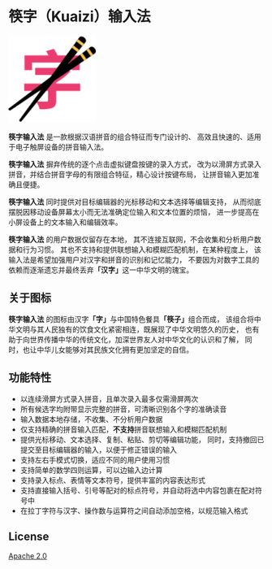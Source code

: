 筷字（Kuaizi）输入法
=======================================

<img src="./assets/img/logo.svg" width="172px" />

**筷字输入法** 是一款根据汉语拼音的组合特征而专门设计的、
高效且快速的、适用于电子触屏设备的拼音输入法。

**筷字输入法** 摒弃传统的逐个点击虚拟键盘按键的录入方式，
改为以滑屏方式录入拼音，并结合拼音字母的有限组合特征，精心设计按键布局，
让拼音输入更加准确且便捷。

**筷字输入法** 同时提供对目标编辑器的光标移动和文本选择等编辑支持，
从而彻底摆脱因移动设备屏幕太小而无法准确定位输入和文本位置的烦恼，
进一步提高在小屏设备上的文本输入和编辑效率。

**筷字输入法** 的用户数据仅留存在本地，
其不连接互联网，不会收集和分析用户数据和行为习惯。
其也不支持和提供联想输入和模糊匹配机制，在某种程度上，
该输入法是希望加强用户对汉字和拼音的识别和记忆能力，
不要因为对数字工具的依赖而逐渐遗忘并最终丢弃<b>「汉字」</b>这一中华文明的瑰宝。

## 关于图标

**筷字输入法** 的图标由汉字<b>「字」</b>与中国特色餐具<b>「筷子」</b>组合而成，
该组合将中华文明与其人民独有的饮食文化紧密相连，既展现了中华文明悠久的历史，
也有助于向世界传播中华的传统文化，加深世界友人对中华文化的认识和了解，
同时，也让中华儿女能够对其民族文化拥有更加坚定的自信。

## 功能特性

- 以连续滑屏方式录入拼音，且单次录入最多仅需滑屏两次
- 所有候选字均附带显示完整的拼音，可清晰识别各个字的准确读音
- 输入数据本地存储，不收集、不分析用户数据
- 仅支持精确的拼音输入匹配，**不支持**拼音联想输入和模糊匹配机制
- 提供光标移动、文本选择、复制、粘贴、剪切等编辑功能，
  同时，支持撤回已提交至目标编辑器的输入，以便于修正错误的输入
- 支持左右手模式切换，适应不同的用户使用习惯
- 支持简单的数学四则运算，可以边输入边计算
- 支持录入标点、表情等文本符号，提供丰富的内容表达形式
- 支持直接输入括号、引号等配对的标点符号，并自动将选中内容包裹在配对符号中
- 在拉丁字符与汉字、操作数与运算符之间自动添加空格，以规范输入格式

## License

[Apache 2.0](./LICENSE)
